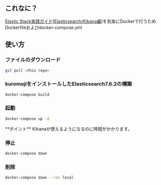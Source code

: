 ## これなに？

[Elastic Stack実践ガイド[Elasticsearch/Kibana編]](https://tatsu-zine.com/books/elastic-stack-guide)を気楽にDockerで行うため  
Dockerfileおよびdocker-compose.yml

## 使い方

### ファイルのダウンロード
```bash
git pull <this repo>
```

### kuromojiをインストールしたElasticsearch7.6.2の構築
```bash
docker-compose build
```

### 起動
```bash
docker-compose up -d
```

<p class="info">**ポイント** Kibanaが使えるようになるのに時間がかかります。</p>

### 停止
```bash
docker-compose down
```

### 削除
```bash
docker-compose down --rmi local
```